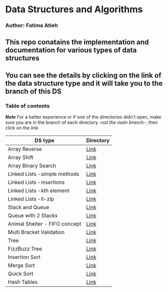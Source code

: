 # Data Structures and Algorithms

### Author: Fatima Atieh

## This repo conatains the implementation and documentation for various types of data structures 
## You can see the details by clicking on the link of the data structure type and it will take you to the branch of this DS

### Table of contents

***Note*** For a better experience or if one of the directories didn't open, make sure you are in the branch of each directory -*not the main branch*-, then click on the link

| DS type      | Directory |
| ----------- | ----------- |
| Array Reverse      | [Link](https://github.com/fati-ma/data-structures-and-algorithms/tree/array-reverse/challenges/arrayReverse)       |
| Array Shift   | [Link](https://github.com/fati-ma/data-structures-and-algorithms/tree/array-shift/challenges/arrayShift)        |
| Array Binary Search   | [Link](https://github.com/fati-ma/data-structures-and-algorithms/tree/array-binary-search/challenges/arrayBinarySearch)        |
| Linked Lists -simple methods   | [Link](https://github.com/fati-ma/data-structures-and-algorithms/tree/linked-list/Data-Structures/linkedList)        |
| Linked Lists -insertions   | [Link](https://github.com/fati-ma/data-structures-and-algorithms/tree/ll-insertions/Data-Structures/linkedList2)        |
| Linked Lists -kth element   | [Link](https://github.com/fati-ma/data-structures-and-algorithms/tree/ll-kth-from-end/Data-Structures/linkedList3)        |
| Linked Lists -ll-zip   | [Link](https://github.com/fati-ma/data-structures-and-algorithms/tree/ll-zip/Data-Structures/linkedList3)        |
| Stack and Queue   | [Link](https://github.com/fati-ma/data-structures-and-algorithms/tree/stack-and-queue/Data-Structures/stacksAndQueues)        |
| Queue with 2 Stacks   | [Link](https://github.com/fati-ma/data-structures-and-algorithms/tree/queue-with-stacks/challenges/queueWithStack)        |
| Animal Shelter - FIFO concept   | [Link](https://github.com/fati-ma/data-structures-and-algorithms/tree/main/challenges/fifoAnimalShelter)        |
| Multi Bracket Validation  | [Link](https://github.com/fati-ma/data-structures-and-algorithms/tree/main/challenges/multiBracketValidation)        |
| Tree  | [Link](https://github.com/fati-ma/data-structures-and-algorithms/tree/main/challenges/tree)        |
| FizzBuzz Tree  | [Link](https://github.com/fati-ma/data-structures-and-algorithms/tree/main/challenges/fizzBuzzTree)        |
| Insertion Sort  | [Link](https://github.com/fati-ma/data-structures-and-algorithms/tree/insertion-sort/challenges/insertion-sort)        |
| Merge Sort  | [Link](https://github.com/fati-ma/data-structures-and-algorithms/tree/merge-sort/challenges/merge-sort)        |
| Quick Sort  | [Link](https://github.com/fati-ma/data-structures-and-algorithms/tree/quick-sort/challenges/quickSort)        |
| Hash Tables  | [Link](https://github.com/fati-ma/data-structures-and-algorithms/tree/main/Data-Structures/hashtable)        |









